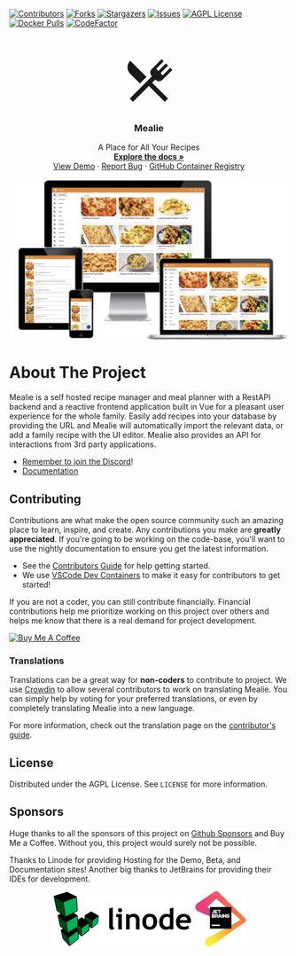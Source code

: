 [![Contributors][contributors-shield]][contributors-url]
[![Forks][forks-shield]][forks-url]
[![Stargazers][stars-shield]][stars-url]
[![Issues][issues-shield]][issues-url]
[![AGPL License][license-shield]][license-url]
[![Docker Pulls][docker-pull]][docker-pull]
[![CodeFactor](https://www.codefactor.io/repository/github/mealie-recipes/mealie/badge)](https://www.codefactor.io/repository/github/mealie-recipes/mealie)

<!-- PROJECT LOGO -->
<br />
<p align="center">
  <a href="https://github.com/mealie-recipes/mealie">
<svg style="width:100px;height:100px" viewBox="0 0 24 24">
    <path fill="currentColor" d="M8.1,13.34L3.91,9.16C2.35,7.59 2.35,5.06 3.91,3.5L10.93,10.5L8.1,13.34M13.41,13L20.29,19.88L18.88,21.29L12,14.41L5.12,21.29L3.71,19.88L13.36,10.22L13.16,10C12.38,9.23 12.38,7.97 13.16,7.19L17.5,2.82L18.43,3.74L15.19,7L16.15,7.94L19.39,4.69L20.31,5.61L17.06,8.85L18,9.81L21.26,6.56L22.18,7.5L17.81,11.84C17.03,12.62 15.77,12.62 15,11.84L14.78,11.64L13.41,13Z" />
</svg>
  </a>

  <h3 align="center">Mealie</h3>

  <p align="center">
    A Place for All Your Recipes
    <br />
    <a href="https://nightly.mealie.io"><strong>Explore the docs »</strong></a>
  <a href="https://github.com/mealie-recipes/mealie">
  </a>
    <br />
    <a href="https://demo.mealie.io/">View Demo</a>
    ·
    <a href="https://github.com/mealie-recipes/mealie/issues">Report Bug</a>
    ·
    <a href="https://github.com/mealie-recipes/mealie/pkgs/container/mealie">GitHub Container Registry</a>
</p>




[![Product Name Screen Shot][product-screenshot]](https://docs.mealie.io)

# About The Project

Mealie is a self hosted recipe manager and meal planner with a RestAPI backend and a reactive frontend application built in Vue for a pleasant user experience for the whole family. Easily add recipes into your database by providing the URL and Mealie will automatically import the relevant data, or add a family recipe with the UI editor. Mealie also provides an API for interactions from 3rd party applications.

- [Remember to join the Discord](https://discord.gg/QuStdQGSGK)!
- [Documentation](https://nightly.mealie.io)


<!-- CONTRIBUTING -->
## Contributing

Contributions are what make the open source community such an amazing place to learn, inspire, and create. Any contributions you make are **greatly appreciated**. If you're going to be working on the code-base, you'll want to use the nightly documentation to ensure you get the latest information.

- See the [Contributors Guide](https://nightly.mealie.io/contributors/developers-guide/code-contributions/) for help getting started.
- We use [VSCode Dev Containers](https://code.visualstudio.com/docs/remote/containers) to make it easy for contributors to get started!

If you are not a coder, you can still contribute financially. Financial contributions help me prioritize working on this project over others and helps me know that there is a real demand for project development.

<a href="https://www.buymeacoffee.com/haykot" target="_blank"><img src="https://cdn.buymeacoffee.com/buttons/v2/default-green.png" alt="Buy Me A Coffee" style="height: 30px !important;width: 107px !important;" ></a>

### Translations

Translations can be a great way for **non-coders** to contribute to project. We use [Crowdin](https://crowdin.com/project/mealie) to allow several contributors to work on translating Mealie. You can simply help by voting for your preferred translations, or even by completely translating Mealie into a new language.

For more information, check out the translation page on the [contributor's guide](https://nightly.mealie.io/contributors/translating/).

<!-- LICENSE -->
## License
Distributed under the AGPL License. See `LICENSE` for more information.


## Sponsors

Huge thanks to all the sponsors of this project on [Github Sponsors](https://github.com/sponsors/hay-kot) and Buy Me a Coffee. Without you, this project would surely not be possible.

Thanks to Linode for providing Hosting for the Demo, Beta, and Documentation sites! Another big thanks to JetBrains for providing their IDEs for development.

<div align='center'>
  <img height="100" src="docs/docs/assets/img/sponsors-linode.svg" />
  <img height="100" src="docs/docs/assets/img/sponsors-jetbrains.png" />
</div>



<!-- MARKDOWN LINKS & IMAGES -->
<!-- https://www.markdownguide.org/basic-syntax/#reference-style-links -->
[contributors-shield]: https://img.shields.io/github/contributors/mealie-recipes/mealie.svg?style=flat-square
[docker-pull]: https://img.shields.io/docker/pulls/hkotel/mealie
[contributors-url]: https://github.com/mealie-recipes/mealie/graphs/contributors
[forks-shield]: https://img.shields.io/github/forks/mealie-recipes/mealie.svg?style=flat-square
[forks-url]: https://github.com/mealie-recipes/mealie/network/members
[stars-shield]: https://img.shields.io/github/stars/mealie-recipes/mealie.svg?style=flat-square
[stars-url]: https://github.com/mealie-recipes/mealie/stargazers
[issues-shield]: https://img.shields.io/github/issues/mealie-recipes/mealie.svg?style=flat-square
[issues-url]: https://github.com/mealie-recipes/mealie/issues
[license-shield]: https://img.shields.io/github/license/mealie-recipes/mealie.svg?style=flat-square
[license-url]: https://github.com/mealie-recipes/mealie/blob/mealie-next/LICENSE
[linkedin-shield]: https://img.shields.io/badge/-LinkedIn-black.svg?style=flat-square&logo=linkedin&colorB=555
[linkedin-url]: https://linkedin.com/in/hay-kot
[product-screenshot]: docs/docs/assets/img/home_screenshot.png
